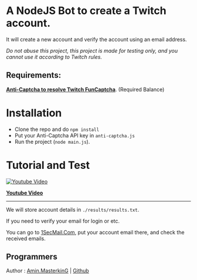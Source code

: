 # A NodeJS Bot to create a Twitch account.

It will create a new account and verify the account using an email address.

*Do not abuse this project, this project is made for testing only, and you cannot use it according to Twitch rules.*

## Requirements:

**[Anti-Captcha to resolve Twitch FunCaptcha](https://anti-captcha.com)**. (Required Balance)

# Installation

- Clone the repo and do `npm install`
- Put your Anti-Captcha API key in `anti-captcha.js`
- Run the project (`node main.js`).


# Tutorial and Test

<a href="https://www.youtube.com/watch?v=fC2KgnYoETw">
  <img align="center" src="https://raw.githubusercontent.com/masterking32/twitch-account-creator/main/hqdefault.jpg" alt="Youtube Video" />
</a>


**[Youtube Video](https://www.youtube.com/watch?v=fC2KgnYoETw)**

---

We will store account details in `./results/results.txt`.

If you need to verify your email for login or etc.

You can go to [1SecMail.Com](https://www.1secmail.com), put your account email there, and check the received emails.

## Programmers

Author : [Amin.MasterkinG](https://masterking32.com) | [Github](https://github.com/masterking32)
